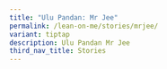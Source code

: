 ```yaml
---
title: "Ulu Pandan: Mr Jee"
permalink: /lean-on-me/stories/mrjee/
variant: tiptap
description: Ulu Pandan Mr Jee
third_nav_title: Stories
---
```

